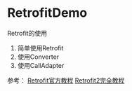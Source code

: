 # RetrofitDemo
Retrofit的使用
1. 简单使用Retrofit
2. 使用Converter
3. 使用CallAdapter

参考：
[Retrofit官方教程](http://square.github.io/retrofit/)
[Retrofit2完全教程](http://www.jianshu.com/p/308f3c54abdd)